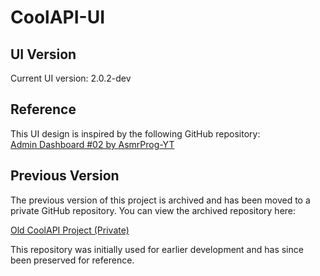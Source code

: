 # CoolAPI-UI

## UI Version

Current UI version: 2.0.2-dev

## Reference

This UI design is inspired by the following GitHub repository:  
[Admin Dashboard #02 by AsmrProg-YT](https://github.com/AsmrProg-YT/Dashboard-Designs/tree/master/Admin%20Dashboard%20%2302)

## Previous Version

The previous version of this project is archived and has been moved to a private GitHub repository. You can view the archived repository here:

[Old CoolAPI Project (Private)](https://github.com/redbean0721/CoolAPI-archive)

This repository was initially used for earlier development and has since been preserved for reference.
